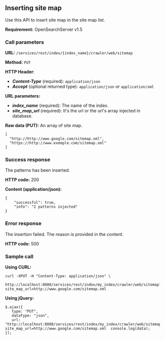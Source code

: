 ## Inserting site map

Use this API to insert site map in the site map list.

**Requirement:** OpenSearchServer v1.5

### Call parameters

**URL:** ```/services/rest/index/{index_name}/crawler/web/sitemap```

**Method:** ```PUT```

**HTTP Header**:
- _**Content-Type**_ (required): ```application/json```
- _**Accept**_ (optional returned type): ```application/json``` or ```application/xml```

**URL parameters:**
- _**index_name**_ (required): The name of the index.
- _**site_map_url**_ (required): It's the url or the url's array injected in database.

**Raw data (PUT):**
An array of site map.

    [
      "http://http://www.google.com/sitemap.xml",
      "https://http://www.exemple.com/sitemap.xml"
    ]


### Success response
The patterns has been inserted.

**HTTP code:**
200

**Content (application/json):**

    {
        "successful": true,
        "info": "2 patterns injected"
    }


### Error response

The insertion failed. The reason is provided in the content.

**HTTP code:**
500

### Sample call

**Using CURL:**

    curl -XPUT -H "Content-Type: application/json" \
        http://localhost:8080/services/rest/index/my_index/crawler/web/sitemap?site_map_url=http://www.google.com/sitemap.xml


**Using jQuery:**

    $.ajax({
       type: "PUT",
       dataType: "json",
       url: "http://localhost:8080/services/rest/index/my_index/crawler/web/sitemap?site_map_url=http://www.google.com/sitemap.xml  console.log(data);
    });
